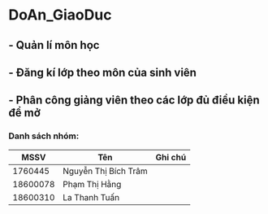 # DoAn_GiaoDuc

##  - Quản lí môn học
##  - Đăng kí lớp theo môn của sinh viên
##  - Phân công giảng viên theo các lớp đủ điều kiện để mở

### Danh sách nhóm:
|  MSSV   | Tên     | Ghi chú |
|---------|---------|---------|
| 1760445 | Nguyễn Thị Bích Trâm | |
| 18600078| Phạm Thị Hằng | |
| 18600310 | La Thanh Tuấn | |
